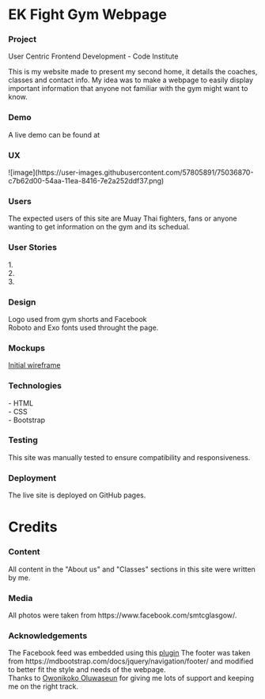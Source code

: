 <h1>EK Fight Gym Webpage</h1>
<h3>Project</h3> User Centric Frontend Development - Code Institute

This is my website made to present my second home, it details the coaches, classes and contact info.
My idea was to make a webpage to easily display important information that anyone not familiar with the gym 
might want to know.

<h3>Demo</h3>
A live demo can be found at 

<h3>UX</h3>
![image](https://user-images.githubusercontent.com/57805891/75036870-c7b62d00-54aa-11ea-8416-7e2a252ddf37.png)


<h3>Users</h3>
The expected users of this site are Muay Thai fighters, fans or anyone wanting to get information on
the gym and its schedual.

<h3>User Stories</h3>
1.<br>
2.<br>
3.<br>

<h3>Design</h3>
Logo used from gym shorts and Facebook<br>
Roboto and Exo fonts used throught the page.<br>

<h3>Mockups</h3>
<a href="/assets/Wireframe/Wireframe.jpg">Initial wireframe</a>

<h3>Technologies</h3>
- HTML<br>
- CSS<br>
- Bootstrap<br>

<h3>Testing</h3>
This site was manually tested to ensure compatibility and responsiveness.

<h3>Deployment</h3>
The live site is deployed on GitHub pages.

<h1>Credits</h1>
<h3>Content</h3>
All content in the "About us" and "Classes" sections in this site were written by me.

<h3>Media</h3>
All photos were taken from https://www.facebook.com/smtcglasgow/.

<h3>Acknowledgements</h3>
The Facebook feed was embedded using this <a href="https://developers.facebook.com/docs/plugins/page-plugin/">plugin</a>
The footer was taken from https://mdbootstrap.com/docs/jquery/navigation/footer/ and modified to better fit the 
style and needs of the webpage.<br>
Thanks to <a href="https://www.linkedin.com/in/oluwaseun-owonikoko-190318135/" target="_blank">Owonikoko Oluwaseun</a> for giving me lots of support and keeping me on the right track.

